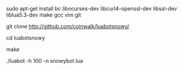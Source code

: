 sudo apt-get install bc libncurses-dev libcurl4-openssl-dev libssl-dev liblua5.3-dev make gcc vim git

git clone http://github.com/coinwalk/luabotsnowy/

cd luabotsnowy

make

./luabot -h 100 -n snowybot.lua

